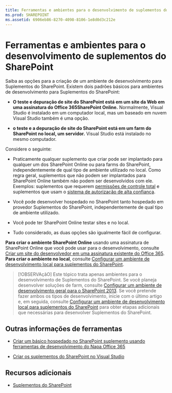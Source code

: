 ```yaml
---
title: Ferramentas e ambientes para o desenvolvimento de suplementos do SharePoint
ms.prod: SHAREPOINT
ms.assetid: 6906eb86-8270-4098-8106-1e8d0d3c212e
---
```



# Ferramentas e ambientes para o desenvolvimento de suplementos do SharePoint
Saiba as opções para a criação de um ambiente de desenvolvimento para Suplementos do SharePoint.
Existem dois padrões básicos para ambientes de desenvolvimento para Suplementos do SharePoint:
  
    
    


- **O teste e depuração de site do SharePoint está em um site da Web em uma assinatura do Office 365SharePoint Online.** Normalmente, Visual Studio é instalado em um computador local, mas um baseado em nuvem Visual Studio também é uma opção.
    
  
- **o teste e a depuração de site do SharePoint está em um farm do SharePoint no local, um servidor.** Visual Studio está instalado no mesmo computador.
    
  

Considere o seguinte:
  
    
    


- Praticamente qualquer suplemento que criar pode ser implantado para qualquer um dos SharePoint Online ou para farms do SharePoint, independentemente de qual tipo de ambiente utilizado no local. Como regra geral, suplementos que não podem ser implantados para SharePoint Online também não podem ser desenvolvidos com ele. Exemplos: suplementos que requerem  [permissões de controle total](add-in-permissions-in-sharepoint-2013.md) e suplementos que usam o [sistema de autorização de alta confiança](creating-sharepoint-add-ins-that-use-high-trust-authorization.md).
    
  
- Você pode desenvolver hospedado no SharePoint tanto hospedado em provedor Suplementos do SharePoint, independentemente de qual tipo de ambiente utilizado.
    
  
- Você pode ter SharePoint Online testar sites e no local.
    
  
- Tudo considerado, as duas opções são igualmente fácil de configurar.
    
  
 **Para criar o ambiente SharePoint Online** usando uma assinatura de SharePoint Online que você pode usar para o desenvolvimento, consulte [Criar um site do desenvolvedor em uma assinatura existente do Office 365](create-a-developer-site-on-an-existing-office-365-subscription.md). **Para criar o ambiente no local**, consulte [Configurar um ambiente de desenvolvimento local para suplementos do SharePoint](set-up-an-on-premises-development-environment-for-sharepoint-add-ins.md).
> [!OBSERVAçãO]
> Este tópico trata apenas ambientes para o desenvolvimento de Suplementos do SharePoint. Se você planeja desenvolver soluções de farm, consulte  [Configurar um ambiente de desenvolvimento geral para o SharePoint 2013](http://msdn.microsoft.com/library/08e4e4e1-d960-43fa-85df-f3c279ed6927%28Office.15%29.aspx). Se você pretende fazer ambos os tipos de desenvolvimento, inicie com o último artigo e, em seguida, consulte  [Configurar um ambiente de desenvolvimento local para suplementos do SharePoint](set-up-an-on-premises-development-environment-for-sharepoint-add-ins.md) para obter etapas adicionais que necessárias para desenvolver Suplementos do SharePoint.
  
    
    


## Outras informações de ferramentas


-  [Criar um básico hospedado no SharePoint suplemento usando ferramentas de desenvolvimento do Napa Office 365](create-a-basic-sharepoint-hosted-add-in-by-using-napa-office-365-development-too.md)
    
  
-  [Criar os suplementos do SharePoint no Visual Studio](create-sharepoint-add-ins-in-visual-studio.md)
    
  

## Recursos adicionais
<a name="bk_addresources"> </a>


-  [Suplementos do SharePoint](sharepoint-add-ins.md)
    
  

